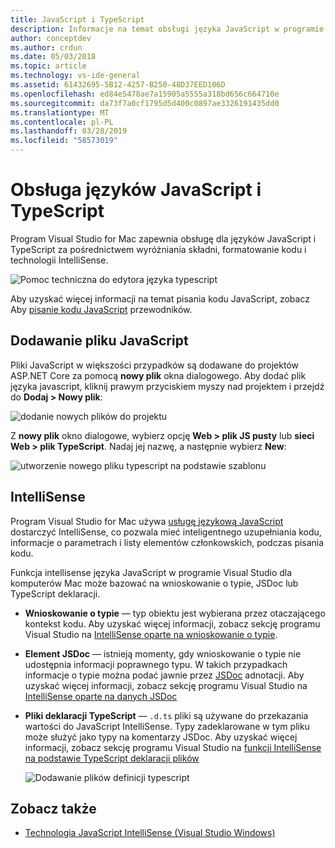 ```yaml
---
title: JavaScript i TypeScript
description: Informacje na temat obsługi języka JavaScript w programie Visual Studio dla komputerów Mac
author: conceptdev
ms.author: crdun
ms.date: 05/03/2018
ms.topic: article
ms.technology: vs-ide-general
ms.assetid: 61432695-5B12-4257-B250-48D37EED106D
ms.openlocfilehash: ed84e5478ae7a15905a5555a318bd656c664710e
ms.sourcegitcommit: da73f7a0cf1795d5d400c0897ae3326191435dd0
ms.translationtype: MT
ms.contentlocale: pl-PL
ms.lasthandoff: 03/28/2019
ms.locfileid: "58573019"
---
```

# <a name="javascript-and-typescript-support"></a>Obsługa języków JavaScript i TypeScript

Program Visual Studio for Mac zapewnia obsługę dla języków JavaScript i TypeScript za pośrednictwem wyróżniania składni, formatowanie kodu i technologii IntelliSense.

![Pomoc techniczna do edytora języka typescript](https://msdnshared.blob.core.windows.net/media/2018/03/TypeScript-editor.gif)

Aby uzyskać więcej informacji na temat pisania kodu JavaScript, zobacz Aby [pisanie kodu JavaScript](/scripting/javascript/writing-javascript-code) przewodników.

## <a name="adding-a-javascript-file"></a>Dodawanie pliku JavaScript

Pliki JavaScript w większości przypadków są dodawane do projektów ASP.NET Core za pomocą **nowy plik** okna dialogowego. Aby dodać plik języka javascript, kliknij prawym przyciskiem myszy nad projektem i przejdź do **Dodaj > Nowy plik**:

![dodanie nowych plików do projektu](media/javascript-image1.png)

Z **nowy plik** okno dialogowe, wybierz opcję **Web > plik JS pusty** lub **sieci Web > plik TypeScript**. Nadaj jej nazwę, a następnie wybierz **New**:

![utworzenie nowego pliku typescript na podstawie szablonu](media/javascript-image2.png)

## <a name="intellisense"></a>IntelliSense

Program Visual Studio for Mac używa [usługę językową JavaScript](/visualstudio/ide/javascript-intellisense) dostarczyć IntelliSense, co pozwala mieć inteligentnego uzupełniania kodu, informacje o parametrach i listy elementów członkowskich, podczas pisania kodu.

Funkcja intellisense języka JavaScript w programie Visual Studio dla komputerów Mac może bazować na wnioskowanie o typie, JSDoc lub TypeScript deklaracji.

- **Wnioskowanie o typie** — typ obiektu jest wybierana przez otaczającego kontekst kodu. Aby uzyskać więcej informacji, zobacz sekcję programu Visual Studio na [IntelliSense oparte na wnioskowanie o typie](/visualstudio/ide/javascript-intellisense#intellisense-based-on-type-inference).
- **Element JSDoc** — istnieją momenty, gdy wnioskowanie o typie nie udostępnia informacji poprawnego typu. W takich przypadkach informacje o typie można podać jawnie przez [JSDoc](http://usejsdoc.org/about-getting-started.html) adnotacji. Aby uzyskać więcej informacji, zobacz sekcję programu Visual Studio na [IntelliSense oparte na danych JSDoc](/visualstudio/ide/javascript-intellisense#intellisense-based-on-jsdoc)
- **Pliki deklaracji TypeScript** — `.d.ts` pliki są używane do przekazania wartości do JavaScript IntelliSense. Typy zadeklarowane w tym pliku może służyć jako typy na komentarzy JSDoc. Aby uzyskać więcej informacji, zobacz sekcję programu Visual Studio na [funkcji IntelliSense na podstawie TypeScript deklaracji plików](/visualstudio/ide/javascript-intellisense#intellisense-based-on-typescript-declaration-files)

    ![Dodawanie plików definicji typescript](media/javascript-image3.png)

## <a name="see-also"></a>Zobacz także

- [Technologia JavaScript IntelliSense (Visual Studio Windows)](/visualstudio/ide/javascript-intellisense)
